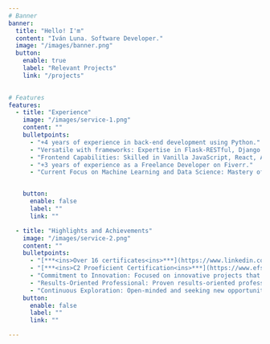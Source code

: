 ```yaml
---
# Banner
banner:
  title: "Hello! I'm"
  content: "Iván Luna. Software Developer."
  image: "/images/banner.png"
  button:
    enable: true
    label: "Relevant Projects"
    link: "/projects"
  

# Features
features:
  - title: "Experience"
    image: "/images/service-1.png"
    content: ""
    bulletpoints:
      - "+4 years of experience in back-end development using Python."
      - "Versatile with frameworks: Expertise in Flask-RESTful, Django REST, and Node.js, as well as libraries like NumPy, Scikit-learn, TensorFlow, and others."
      - "Frontend Capabilities: Skilled in Vanilla JavaScript, React, Astro, Next, Vue, Vite, and Nuxt."
      - "+3 years of experience as a Freelance Developer on Fiverr."
      - "Current Focus on Machine Learning and Data Science: Mastery of new frameworks and exploration of advanced concepts."


    button:
      enable: false
      label: ""
      link: ""

  - title: "Highlights and Achievements"
    image: "/images/service-2.png"
    content: ""
    bulletpoints:
      - "[***<ins>Over 16 certificates<ins>***](https://www.linkedin.com/in/ivanluna-dev/details/certifications/) from Jet Brains Academy."
      - "[***<ins>C2 Proeficient Certification<ins>***](https://www.efset.org/cert/d4vAsK) at EF International Language Centers."
      - "Commitment to Innovation: Focused on innovative projects that reflect my creativity and dedication."
      - "Results-Oriented Professional: Proven results-oriented professional, delivering effective solutions."
      - "Continuous Exploration: Open-minded and seeking new opportunities to challenge my skills and grow."
    button:
      enable: false
      label: ""
      link: ""

---
```

